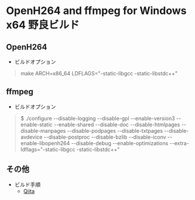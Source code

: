 # OpenH264 and ffmpeg for Windows x64 野良ビルド

## OpenH264

- ビルドオプション

> make ARCH=x86_64 LDFLAGS="-static-libgcc -static-libstdc++"

## ffmpeg

- ビルドオプション

> $ ./configure --disable-logging --disable-gpl --enable-version3 --enable-static --enable-shared --disable-doc --disable-htmlpages --disable-manpages --disable-podpages --disable-txtpages --disable-avdevice --disable-postproc --disable-bzlib --disable-iconv --enable-libopenh264 --disable-debug --enable-optimizations --extra-ldflags="-static-libgcc -static-libstdc++"

## その他

- ビルド手順
  - [Qiita](https://qiita.com/maosec/items/dd2a3cab64579a008c20)



